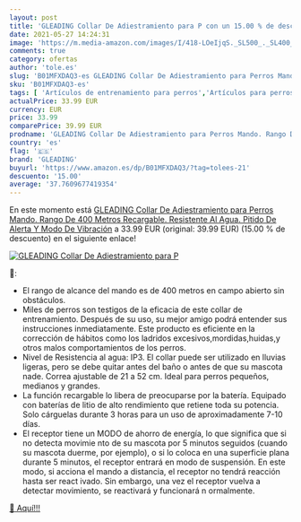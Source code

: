 ```yaml
---
layout: post
title: 'GLEADING Collar De Adiestramiento para P con un 15.00 % de descuento'
date: 2021-05-27 14:24:31
image: 'https://m.media-amazon.com/images/I/418-LOeIjqS._SL500_._SL400_.jpg'
comments: true
category: ofertas
author: 'tole.es'
slug: 'B01MFXDAQ3-es GLEADING Collar De Adiestramiento para Perros Mando. Rango...'
sku: 'B01MFXDAQ3-es'
tags: [ 'Artículos de entrenamiento para perros','Artículos para perros','Collares de adiestramiento caninos','Productos para mascotas','collar','gleading', ]
actualPrice: 33.99 EUR
currency: EUR
price: 33.99
comparePrice: 39.99 EUR
prodname: 'GLEADING Collar De Adiestramiento para Perros Mando. Rango De 400 Metros Recargable. Resistente Al Agua. Pitido De Alerta Y Modo De Vibración'
country: 'es'
flag: '🇪🇸'
brand: 'GLEADING'
buyurl: 'https://www.amazon.es/dp/B01MFXDAQ3/?tag=tolees-21'
descuento: '15.00'
average: '37.7609677419354'
---
```


En este momento está [GLEADING Collar De Adiestramiento para Perros Mando. Rango De 400 Metros Recargable. Resistente Al Agua. Pitido De Alerta Y Modo De Vibración](https://www.amazon.es/dp/B01MFXDAQ3/?tag=tolees-21) a 33.99 EUR (original: 39.99 EUR) (15.00 %  de descuento) en el siguiente enlace!

[![GLEADING Collar De Adiestramiento para P](https://m.media-amazon.com/images/I/418-LOeIjqS._SL500_._SL400_.jpg)](https://www.amazon.es/dp/B01MFXDAQ3/?tag=tolees-21)

🔎:

- El rango de alcance del mando es de 400 metros en campo abierto sin obstáculos.
- Miles de perros son testigos de la eficacia de este collar de entrenamiento. Después de su uso, su mejor amigo podrá entender sus instrucciones inmediatamente. Este producto es eficiente en la corrección de hábitos como los ladridos excesivos,mordidas,huidas,y otros malos comportamientos de los perros.
- Nivel de Resistencia al agua: IP3. El collar puede ser utilizado en lluvias ligeras, pero se debe quitar antes del baño o antes de que su mascota nade. Correa ajustable de 21 a 52 cm. Ideal para perros pequeños, medianos y grandes.
- La función recargable lo libera de preocuparse por la batería. Equipado con baterías de litio de alto rendimiento que retiene toda su potencia. Solo cárguelas durante 3 horas para un uso de aproximadamente 7-10 días.
- El receptor tiene un MODO de ahorro de energía, lo que significa que si no detecta movimie nto de su mascota por 5 minutos seguidos (cuando su mascota duerme, por ejemplo), o si lo coloca en una superficie plana durante 5 minutos, el receptor entrará en modo de suspensión. En este modo, si acciona el mando a distancia, el receptor no tendrá reacción hasta ser react ivado. Sin embargo, una vez el receptor vuelva a detectar movimiento, se reactivará y funcionará n ormalmente.

[🛒 Aquí!!!](https://www.amazon.es/dp/B01MFXDAQ3/?tag=tolees-21)
